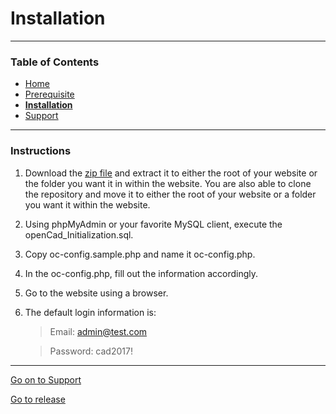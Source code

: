 # Installation
___
### Table of Contents
- [Home](README.md)
- [Prerequisite](prerequisite.md)
- [__Installation__](installation.md)
- [Support](support.md)
___
### Instructions
1. Download the [zip file](https://github.com/StormlightTech/openCAD-php/archive/development-stable.zip) and extract it to either the root of your website or the folder you want it in within the website. You are also able to clone the repository and move it to either the root of your website or a folder you want it within the website.
2. Using phpMyAdmin or your favorite MySQL client, execute the openCad_Initialization.sql.
3. Copy oc-config.sample.php and name it oc-config.php.
4. In the oc-config.php, fill out the information accordingly.
5. Go to the website using a browser.
6. The default login information is:
	> Email: admin@test.com

	> Password: cad2017!
___
[Go on to Support](support.md)

[Go to release](../../)
